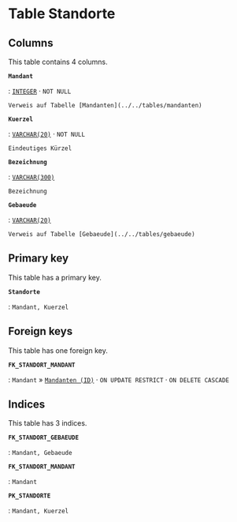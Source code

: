 # Table **Standorte**

## Columns

This table contains 4 columns.

**`Mandant`**

:   [`INTEGER`](https://firebirdsql.org/file/documentation/html/en/refdocs/fblangref40/firebird-40-language-reference.html#fblangref40-datatypes-inttypes) · `NOT NULL`

    Verweis auf Tabelle [Mandanten](../../tables/mandanten)

**`Kuerzel`**

:   [`VARCHAR(20)`](https://firebirdsql.org/file/documentation/html/en/refdocs/fblangref40/firebird-40-language-reference.html#fblangref40-datatypes-chartypes) · `NOT NULL`

    Eindeutiges Kürzel

**`Bezeichnung`**

:   [`VARCHAR(300)`](https://firebirdsql.org/file/documentation/html/en/refdocs/fblangref40/firebird-40-language-reference.html#fblangref40-datatypes-chartypes)

    Bezeichnung

**`Gebaeude`**

:   [`VARCHAR(20)`](https://firebirdsql.org/file/documentation/html/en/refdocs/fblangref40/firebird-40-language-reference.html#fblangref40-datatypes-chartypes)

    Verweis auf Tabelle [Gebaeude](../../tables/gebaeude)

## Primary key

This table has a primary key.

**`Standorte`**

:   `Mandant, Kuerzel`

## Foreign keys

This table has one foreign key.

**`FK_STANDORT_MANDANT`**

:   `Mandant` » [`Mandanten (ID)`](../../tables/mandanten) · `ON UPDATE RESTRICT` · `ON DELETE CASCADE`

## Indices

This table has 3 indices.

**`FK_STANDORT_GEBAEUDE`**

:   `Mandant, Gebaeude`

**`FK_STANDORT_MANDANT`**

:   `Mandant`

**`PK_STANDORTE`**

:   `Mandant, Kuerzel`
